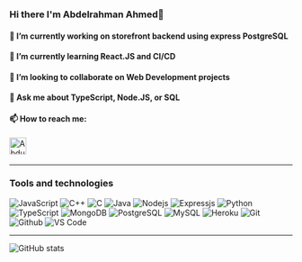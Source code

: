 ### Hi there I'm Abdelrahman Ahmed👋

#### 🔭 I’m currently working on storefront backend using express PostgreSQL
#### 🌱 I’m currently learning React.JS and CI/CD
#### 👯 I’m looking to collaborate on Web Development projects
#### 💬 Ask me about TypeScript, Node.JS, or SQL 
#### 📫 How to reach me: 
<a href="https://www.linkedin.com/in/abdulrahman-sameerjr/"><img align="left" alt="Abdulrahman Ahmed" width="30px" src="https://img.icons8.com/fluent/48/000000/linkedin.png"/></a>
<br><br>

---


### Tools and technologies
![JavaScript](https://img.shields.io/badge/-JavaScript-black?style=flat-square&logo=javascript)
![C++](https://img.shields.io/badge/-C++-black?style=flat-square&logo=C++)
![C](https://img.shields.io/badge/-c-black?style=flat-square&logo=c)
![Java](https://img.shields.io/badge/-Java-black?style=flat-square&logo=java)
![Nodejs](https://img.shields.io/badge/-Nodejs-black?style=flat-square&logo=Node.js)
![Expressjs](https://img.shields.io/badge/-Express.js-787878?style=flat-square&logo=Express.js)
![Python](https://img.shields.io/badge/-Python-black?style=flat-square&logo=Python)
![TypeScript](https://img.shields.io/badge/-TypeScript-007ACC?style=flat-square&logo=typescript)
![MongoDB](https://img.shields.io/badge/-MongoDB-black?style=flat-square&logo=mongodb)
![PostgreSQL](https://img.shields.io/badge/-PostgreSQL-336791?style=flat-square&logo=postgresql)
![MySQL](https://img.shields.io/badge/-MySQL-black?style=flat-square&logo=mysql)
![Heroku](https://img.shields.io/badge/-Heroku-430098?style=flat-square&logo=heroku)
![Git](http://img.shields.io/badge/-Git-F1502F?style=flat-square&logo=git)
![Github](http://img.shields.io/badge/-Github-000000?style=flat-square&logo=github)
![VS Code](http://img.shields.io/badge/-VS%20Code-007ACC?style=flat-square&logo=visual%20studio%20code)

---

![GitHub stats](https://github-readme-stats.vercel.app/api?username=Sameerjr1&show_icons=true&hide_border=true)
<!--
**Sameerjr1/Sameerjr1** is a ✨ _special_ ✨ repository because its `README.md` (this file) appears on your GitHub profile.

Here are some ideas to get you started:

🔭 I’m currently working on storefront backend using express and PostgreSQL
🌱 I’m currently learning React.JS and CI/CD
👯 I’m looking to collaborate on Web Development projects
- 🤔 I’m looking for help with ...
- 💬 Ask me about TypeScript, Node.JS, SQL or even my Harry Potter house 
- 📫 How to reach me: ...
- 😄 Pronouns: ...
- ⚡ Fun fact: ...
-->
